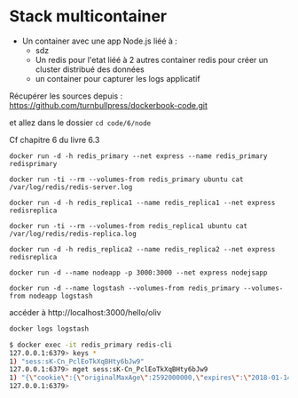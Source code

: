 # Stack multicontainer

* Un container avec une app Node.js liéé à :
  * sdz
  * Un redis pour l'etat liéé à 2 autres container redis pour créer un cluster distribué des données
  * un container pour capturer les logs applicatif


Récupérer les sources depuis : https://github.com/turnbullpress/dockerbook-code.git

et allez dans le dossier `cd code/6/node`


Cf chapitre 6 du livre 6.3

```
docker run -d -h redis_primary --net express --name redis_primary redisprimary

docker run -ti --rm --volumes-from redis_primary ubuntu cat /var/log/redis/redis-server.log

docker run -d -h redis_replica1 --name redis_replica1 --net express redisreplica

docker run -ti --rm --volumes-from redis_replica1 ubuntu cat /var/log/redis/redis-replica.log

docker run -d -h redis_replica2 --name redis_replica2 --net express redisreplica

docker run -d --name nodeapp -p 3000:3000 --net express nodejsapp

docker run -d --name logstash --volumes-from redis_primary --volumes-from nodeapp logstash
```

accéder à http://localhost:3000/hello/oliv

```bash
docker logs logstash

$ docker exec -it redis_primary redis-cli                                                                              master ✱
127.0.0.1:6379> keys *
1) "sess:sK-Cn_PclEoTkXqBHty6bJw9"
127.0.0.1:6379> mget sess:sK-Cn_PclEoTkXqBHty6bJw9
1) "{\"cookie\":{\"originalMaxAge\":2592000000,\"expires\":\"2018-01-14T10:06:27.523Z\",\"httpOnly\":true,\"path\":\"/\"}}"
127.0.0.1:6379>

```
